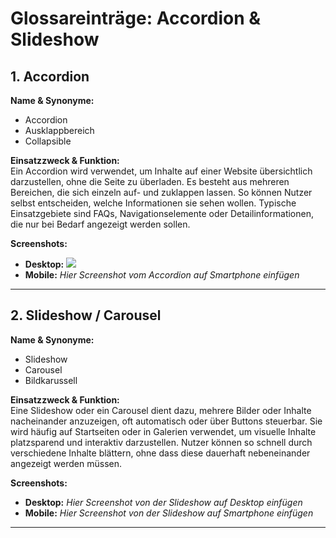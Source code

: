 # Glossareinträge: Accordion & Slideshow

## 1. Accordion

**Name & Synonyme:**  
- Accordion  
- Ausklappbereich  
- Collapsible  

**Einsatzzweck & Funktion:**  
Ein Accordion wird verwendet, um Inhalte auf einer Website übersichtlich darzustellen, ohne die Seite zu überladen. Es besteht aus mehreren Bereichen, die sich einzeln auf- und zuklappen lassen. So können Nutzer selbst entscheiden, welche Informationen sie sehen wollen. Typische Einsatzgebiete sind FAQs, Navigationselemente oder Detailinformationen, die nur bei Bedarf angezeigt werden sollen.  

**Screenshots:**  
- **Desktop:** <img src= https://media.kulturbanause.de/2023/05/accordion-website-komponente.png/>  
- **Mobile:** *Hier Screenshot vom Accordion auf Smartphone einfügen*  

 


---

## 2. Slideshow / Carousel

**Name & Synonyme:**  
- Slideshow  
- Carousel  
- Bildkarussell  

**Einsatzzweck & Funktion:**  
Eine Slideshow oder ein Carousel dient dazu, mehrere Bilder oder Inhalte nacheinander anzuzeigen, oft automatisch oder über Buttons steuerbar. Sie wird häufig auf Startseiten oder in Galerien verwendet, um visuelle Inhalte platzsparend und interaktiv darzustellen. Nutzer können so schnell durch verschiedene Inhalte blättern, ohne dass diese dauerhaft nebeneinander angezeigt werden müssen.  

**Screenshots:**  
- **Desktop:** *Hier Screenshot von der Slideshow auf Desktop einfügen*  
- **Mobile:** *Hier Screenshot von der Slideshow auf Smartphone einfügen*  

---

